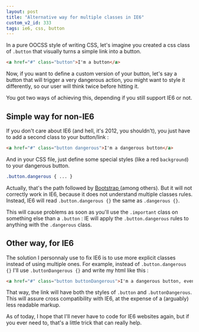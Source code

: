 ```yaml
---
layout: post
title: "Alternative way for multiple classes in IE6"
custom_v2_id: 333
tags: ie6, css, button
---
```


In a pure OOCSS style of writing CSS, let's imagine you created a css class of
`.button` that visually turns a simple link into a button.

```html
<a href="#" class="button">I'm a button</a>
```

Now, if you want to define a custom version of your button, let's say a button
that will trigger a very dangerous action, you might want to style it
differently, so our user will think twice before hitting it.

You got two ways of achieving this, depending if you still support IE6 or not.

## Simple way for non-IE6

If you don't care about IE6 (and hell, it's 2012, you shouldn't), you just
have to add a second class to your button/link :

```html
<a href="#" class="button dangerous">I'm a dangerous button</a>
```

And in your CSS file, just define some special styles (like a red
`background`) to your dangerous button.

```css
.button.dangerous { ... }
```

Actually, that's the path followed by [Bootstrap
](http://twitter.github.com/bootstrap/)(among others). But it will not
correctly work in IE6, because it does not understand multiple classes rules.
Instead, IE6 will read `.button.dangerous {}` the same as `.dangerous {}`.

This will cause problems as soon as you'll use the `.important` class on
something else than a `.button` : IE will apply the `.button.dangerous` rules
to anything with the `.dangerous` class.

## Other way, for IE6

The solution I personnaly use to fix IE6 is to use more explicit classes
instead of using multiple ones. For example, instead of `.button.dangerous {}`
I'll use `.buttonDangerous {}` and write my html like this :

```html
<a href="#" class="button buttonDangerous">I'm a dangerous button, even on IE6</a>
```

That way, the link will have both the styles of `.button` and
`.buttonDangerous`. This will assure cross compatibility with IE6, at the
expense of a (arguably) less readable markup.

As of today, I hope that I'll never have to code for IE6 websites again, but
if you ever need to, that's a little trick that can really help.
